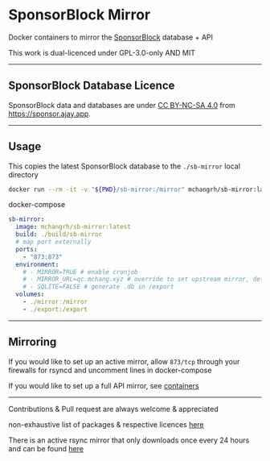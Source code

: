 # SponsorBlock Mirror
Docker containers to mirror the [SponsorBlock](https://sponsor.ajay.app) database + API

This work is dual-licenced under GPL-3.0-only AND MIT

---
## SponsorBlock Database Licence
SponsorBlock data and databases are under [CC BY-NC-SA 4.0](https://creativecommons.org/licenses/by-nc-sa/4.0/) from https://sponsor.ajay.app.

---

## Usage
This copies the latest SponsorBlock database to the `./sb-mirror` local directory

```sh
docker run --rm -it -v "${PWD}/sb-mirror:/mirror" mchangrh/sb-mirror:latest
```
docker-compose
```yml
sb-mirror:
  image: mchangrh/sb-mirror:latest
  build: ./build/sb-mirror
  # map port externally
  ports:
    - "873:873"
  environment:
    # - MIRROR=TRUE # enable cronjob
    # - MIRROR_URL=qc.mchang.xyz # override to set upstream mirror, defaults to sponsor.ajay.app
    # - SQLITE=FALSE # generate .db in /export
  volumes:
    - ./mirror:/mirror
    - ./export:/export
```
---
## Mirroring

If you would like to set up an active mirror, allow `873/tcp` through your firewalls for rsyncd and uncomment lines in docker-compose

If you would like to set up a full API mirror, see [containers](./docs/containers.md)

---

Contributions & Pull request are always welcome & appreciated

non-exhaustive list of packages & respective licences [here](./LICENSES.md)

There is an active rsync mirror that only downloads once every 24 hours and can be found [here](https://github.com/mchangrh/sb-archive)